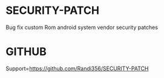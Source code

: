 # SECURITY-PATCH
Bug fix custom Rom android system vendor security patches 
# GITHUB


Support=https://github.com/Randi356/SECURITY-PATCH
